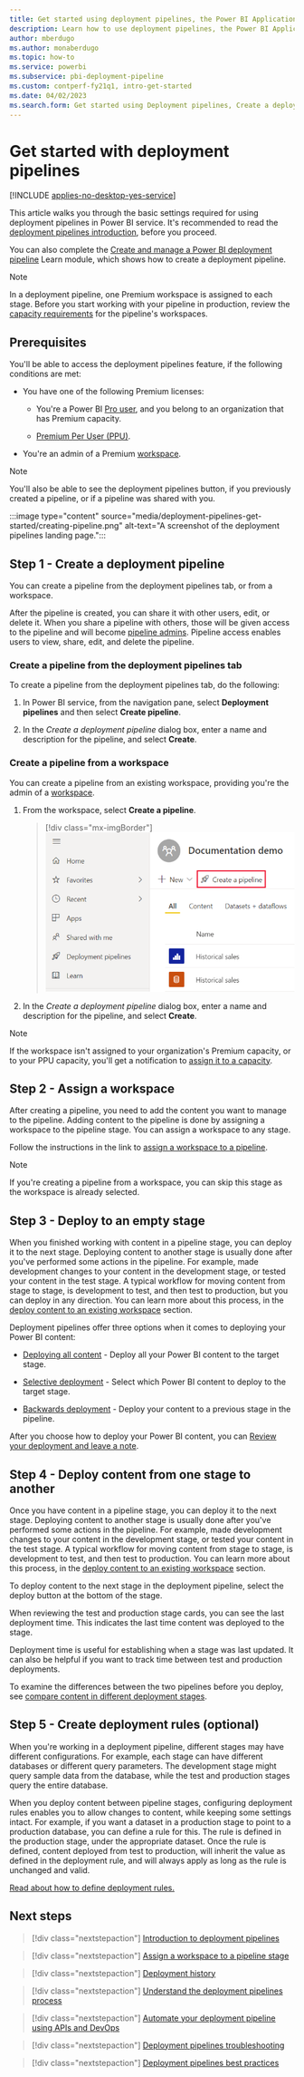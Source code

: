 ```yaml
---
title: Get started using deployment pipelines, the Power BI Application lifecycle management (ALM) tool
description: Learn how to use deployment pipelines, the Power BI Application lifecycle management (ALM) tool
author: mberdugo
ms.author: monaberdugo
ms.topic: how-to
ms.service: powerbi
ms.subservice: pbi-deployment-pipeline
ms.custom: contperf-fy21q1, intro-get-started
ms.date: 04/02/2023
ms.search.form: Get started using Deployment pipelines, Create a deployment pipeline, Introduction to Deployment pipelines
---
```


# Get started with deployment pipelines

[!INCLUDE [applies-no-desktop-yes-service](../includes/applies-no-desktop-yes-service.md)]

This article walks you through the basic settings required for using deployment pipelines in Power BI service. It's recommended to read the [deployment pipelines introduction](deployment-pipelines-overview.md), before you proceed.

You can also complete the [Create and manage a Power BI deployment pipeline](/training/modules/power-bi-deployment-pipelines) Learn module, which shows how to create a deployment pipeline.

>[!NOTE]
>In a deployment pipeline, one Premium workspace is assigned to each stage. Before you start working with your pipeline in production, review the [capacity requirements](deployment-pipelines-troubleshooting.yml#what-type-of-capacity-can-i-assign-to-a-workspace-in-a-pipeline-) for the pipeline's workspaces.

## Prerequisites

You'll be able to access the deployment pipelines feature, if the following conditions are met:

* You have one of the following Premium licenses:

  * You're a Power BI [Pro user](../enterprise/service-admin-purchasing-power-bi-pro.md), and you belong to an organization that has Premium capacity.

  * [Premium Per User (PPU)](../enterprise/service-premium-per-user-faq.yml).

* You're an admin of a Premium [workspace](../collaborate-share/service-create-the-new-workspaces.md).

>[!NOTE]
> You'll also be able to see the deployment pipelines button, if you previously created a pipeline, or if a pipeline was shared with you.

:::image type="content" source="media/deployment-pipelines-get-started/creating-pipeline.png" alt-text="A screenshot of the deployment pipelines landing page.":::

## Step 1 - Create a deployment pipeline

You can create a pipeline from the deployment pipelines tab, or from a workspace.

After the pipeline is created, you can share it with other users, edit, or delete it. When you share a pipeline with others, those will be given access to the pipeline and will become [pipeline admins](deployment-pipelines-process.md#permissions). Pipeline access enables users to view, share, edit, and delete the pipeline.

### Create a pipeline from the deployment pipelines tab

To create a pipeline from the deployment pipelines tab, do the following:

1. In Power BI service, from the navigation pane, select **Deployment pipelines** and then select **Create pipeline**.

2. In the *Create a deployment pipeline* dialog box, enter a name and description for the pipeline, and select **Create**.

### Create a pipeline from a workspace

You can create a pipeline from an existing workspace, providing you're the admin of a [workspace](../collaborate-share/service-create-the-new-workspaces.md).

1. From the workspace, select **Create a pipeline**.

    > [!div class="mx-imgBorder"]
    > ![A screenshot of the create a pipeline button in a workspace.](media/deployment-pipelines-get-started/workspace-deploy.png)

2. In the *Create a deployment pipeline* dialog box, enter a name and description for the pipeline, and select **Create**.

>[!NOTE]
>If the workspace isn't assigned to your organization's Premium capacity, or to your PPU capacity, you'll get a notification to [assign it to a capacity](../enterprise/service-admin-premium-manage.md#assign-a-workspace-to-a-capacity).  

## Step 2 - Assign a workspace

After creating a pipeline, you need to add the content you want to manage to the pipeline. Adding content to the pipeline is done by assigning a workspace to the pipeline stage. You can assign a workspace to any stage.

Follow the instructions in the link to [assign a workspace to a pipeline](deployment-pipelines-assign.md#assign-a-workspace-to-any-vacant-pipeline-stage).

>[!NOTE]
>If you're creating a pipeline from a workspace, you can skip this stage as the workspace is already selected.

## Step 3 - Deploy to an empty stage

When you finished working with content in a pipeline stage, you can deploy it to the next stage. Deploying content to another stage is usually done after you've performed some actions in the pipeline. For example, made development changes to your content in the development stage, or tested your content in the test stage. A typical workflow for moving content from stage to stage, is development to test, and then test to production, but you can deploy in any direction. You can learn more about this process, in the [deploy content to an existing workspace](deployment-pipelines-process.md#deploy-content-to-an-existing-workspace) section.

Deployment pipelines offer three options when it comes to deploying your Power BI content:

* [Deploying all content](deployment-pipelines-deploy.md#deploy-all-content) - Deploy all your Power BI content to the target stage.

* [Selective deployment](deployment-pipelines-deploy.md#selective-deployment) - Select which Power BI content to deploy to the target stage.

* [Backwards deployment](deployment-pipelines-deploy.md#backwards-deployment) - Deploy your content to a previous stage in the pipeline.

After you choose how to deploy your Power BI content, you can [Review your deployment and leave a note](deployment-pipelines-deploy.md#review-your-deployment-and-leave-a-note).

## Step 4 - Deploy content from one stage to another

Once you have content in a pipeline stage, you can deploy it to the next stage. Deploying content to another stage is usually done after you've performed some actions in the pipeline. For example, made development changes to your content in the development stage, or tested your content in the test stage. A typical workflow for moving content from stage to stage, is development to test, and then test to production. You can learn more about this process, in the [deploy content to an existing workspace](deployment-pipelines-process.md#deploy-content-to-an-existing-workspace) section.

To deploy content to the next stage in the deployment pipeline, select the deploy button at the bottom of the stage.

When reviewing the test and production stage cards, you can see the last deployment time. This indicates the last time content was deployed to the stage.

Deployment time is useful for establishing when a stage was last updated. It can also be helpful if you want to track time between test and production deployments.

To examine the differences between the two pipelines before you deploy, see [compare content in different deployment stages](./deployment-pipelines-compare.md).

## Step 5 - Create deployment rules (optional)

When you're working in a deployment pipeline, different stages may have different configurations. For example, each stage can have different databases or different query parameters. The development stage might query sample data from the database, while the test and production stages query the entire database.

When you deploy content between pipeline stages, configuring deployment rules enables you to allow changes to content, while keeping some settings intact. For example, if you want a dataset in a production stage to point to a production database, you can define a rule for this. The rule is defined in the production stage, under the appropriate dataset. Once the rule is defined, content deployed from test to production, will inherit the value as defined in the deployment rule, and will always apply as long as the rule is unchanged and valid.

[Read about how to define deployment rules.](deployment-pipelines-create-rules.md)

## Next steps

>[!div class="nextstepaction"]
>[Introduction to deployment pipelines](deployment-pipelines-overview.md)

>[!div class="nextstepaction"]
>[Assign a workspace to a pipeline stage](deployment-pipelines-assign.md)

>[!div class="nextstepaction"]
>[Deployment history](deployment-pipelines-history.md)

>[!div class="nextstepaction"]
>[Understand the deployment pipelines process](deployment-pipelines-process.md)

>[!div class="nextstepaction"]
>[Automate your deployment pipeline using APIs and DevOps](deployment-pipelines-automation.md)

>[!div class="nextstepaction"]
>[Deployment pipelines troubleshooting](deployment-pipelines-troubleshooting.yml)

>[!div class="nextstepaction"]
>[Deployment pipelines best practices](deployment-pipelines-best-practices.md)
